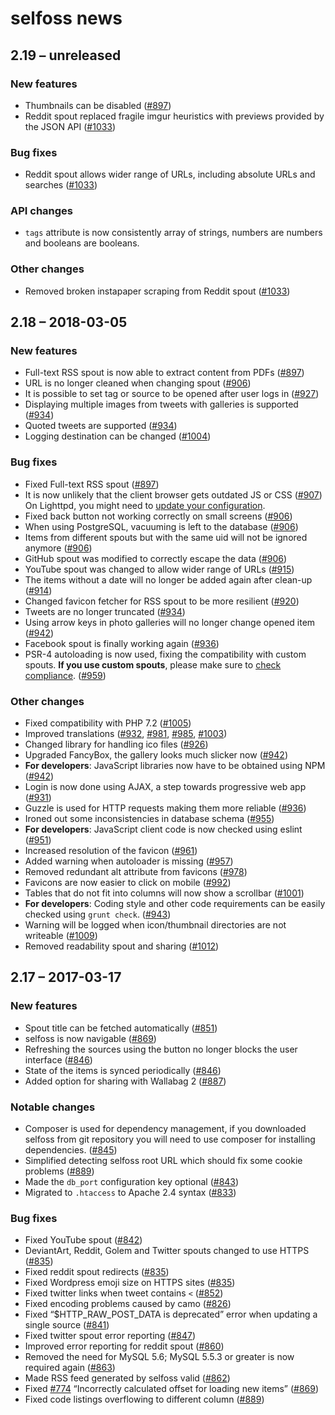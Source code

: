# selfoss news
## 2.19 – unreleased
### New features
- Thumbnails can be disabled ([#897](https://github.com/SSilence/selfoss/pull/897))
- Reddit spout replaced fragile imgur heuristics with previews provided by the JSON API ([#1033](https://github.com/SSilence/selfoss/pull/1033))

### Bug fixes
- Reddit spout allows wider range of URLs, including absolute URLs and searches ([#1033](https://github.com/SSilence/selfoss/pull/1033))

### API changes
- `tags` attribute is now consistently array of strings, numbers are numbers and booleans are booleans.

### Other changes
- Removed broken instapaper scraping from Reddit spout ([#1033](https://github.com/SSilence/selfoss/pull/1033))


## 2.18 – 2018-03-05
### New features
- Full-text RSS spout is now able to extract content from PDFs ([#897](https://github.com/SSilence/selfoss/pull/897))
- URL is no longer cleaned when changing spout ([#906](https://github.com/SSilence/selfoss/pull/906))
- It is possible to set tag or source to be opened after user logs in ([#927](https://github.com/SSilence/selfoss/pull/927))
- Displaying multiple images from tweets with galleries is supported ([#934](https://github.com/SSilence/selfoss/pull/934))
- Quoted tweets are supported ([#934](https://github.com/SSilence/selfoss/pull/934))
- Logging destination can be changed ([#1004](https://github.com/SSilence/selfoss/pull/1004))

### Bug fixes
- Fixed Full-text RSS spout ([#897](https://github.com/SSilence/selfoss/pull/897))
- It is now unlikely that the client browser gets outdated JS or CSS ([#907](https://github.com/SSilence/selfoss/pull/907)) On Lighttpd, you might need to [update your configuration](https://github.com/SSilence/selfoss/wiki/Lighttpd-configuration#upgrading-from-selfoss-217-or-lower).
- Fixed back button not working correctly on small screens ([#906](https://github.com/SSilence/selfoss/pull/906))
- When using PostgreSQL, vacuuming is left to the database ([#906](https://github.com/SSilence/selfoss/pull/906))
- Items from different spouts but with the same uid will not be ignored anymore ([#906](https://github.com/SSilence/selfoss/pull/906))
- GitHub spout was modified to correctly escape the data ([#906](https://github.com/SSilence/selfoss/pull/906))
- YouTube spout was changed to allow wider range of URLs ([#915](https://github.com/SSilence/selfoss/pull/915))
- The items without a date will no longer be added again after clean-up ([#914](https://github.com/SSilence/selfoss/pull/914))
- Changed favicon fetcher for RSS spout to be more resilient ([#920](https://github.com/SSilence/selfoss/pull/920))
- Tweets are no longer truncated ([#934](https://github.com/SSilence/selfoss/pull/934))
- Using arrow keys in photo galleries will no longer change opened item ([#942](https://github.com/SSilence/selfoss/pull/942))
- Facebook spout is finally working again ([#936](https://github.com/SSilence/selfoss/pull/936))
- PSR-4 autoloading is now used, fixing the compatibility with custom spouts. **If you use custom spouts**, please make sure to [check compliance](https://github.com/SSilence/selfoss/pull/959). ([#959](https://github.com/SSilence/selfoss/pull/959))

### Other changes
- Fixed compatibility with PHP 7.2 ([#1005](https://github.com/SSilence/selfoss/pull/1005))
- Improved translations ([#932](https://github.com/SSilence/selfoss/pull/932), [#981](https://github.com/SSilence/selfoss/pull/981), [#985](https://github.com/SSilence/selfoss/pull/985), [#1003](https://github.com/SSilence/selfoss/pull/1003))
- Changed library for handling ico files ([#926](https://github.com/SSilence/selfoss/pull/926))
- Upgraded FancyBox, the gallery looks much slicker now ([#942](https://github.com/SSilence/selfoss/pull/942))
- **For developers**: JavaScript libraries now have to be obtained using NPM ([#942](https://github.com/SSilence/selfoss/pull/942))
- Login is now done using AJAX, a step towards progressive web app ([#931](https://github.com/SSilence/selfoss/pull/931))
- Guzzle is used for HTTP requests making them more reliable ([#936](https://github.com/SSilence/selfoss/pull/936))
- Ironed out some inconsistencies in database schema ([#955](https://github.com/SSilence/selfoss/pull/955))
- **For developers**: JavaScript client code is now checked using eslint ([#951](https://github.com/SSilence/selfoss/pull/951))
- Increased resolution of the favicon ([#961](https://github.com/SSilence/selfoss/pull/961))
- Added warning when autoloader is missing ([#957](https://github.com/SSilence/selfoss/pull/957))
- Removed redundant alt attribute from favicons ([#978](https://github.com/SSilence/selfoss/pull/978))
- Favicons are now easier to click on mobile ([#992](https://github.com/SSilence/selfoss/pull/992))
- Tables that do not fit into columns will now show a scrollbar ([#1001](https://github.com/SSilence/selfoss/pull/1001))
- **For developers**: Coding style and other code requirements can be easily checked using `grunt check`. ([#943](https://github.com/SSilence/selfoss/pull/943))
- Warning will be logged when icon/thumbnail directories are not writeable ([#1009](https://github.com/SSilence/selfoss/pull/1009))
- Removed readability spout and sharing ([#1012](https://github.com/SSilence/selfoss/pull/1012))


## 2.17 – 2017-03-17
### New features
- Spout title can be fetched automatically ([#851](https://github.com/SSilence/selfoss/pull/851))
- selfoss is now navigable ([#869](https://github.com/SSilence/selfoss/pull/869))
- Refreshing the sources using the button no longer blocks the user interface ([#846](https://github.com/SSilence/selfoss/pull/846))
- State of the items is synced periodically ([#846](https://github.com/SSilence/selfoss/pull/846))
- Added option for sharing with Wallabag 2 ([#887](https://github.com/SSilence/selfoss/pull/887))

### Notable changes
- Composer is used for dependency management, if you downloaded selfoss from git repository you will need to use composer for installing dependencies. ([#845](https://github.com/SSilence/selfoss/pull/845))
- Simplified detecting selfoss root URL which should fix some cookie problems ([#889](https://github.com/SSilence/selfoss/pull/889))
- Made the `db_port` configuration key optional ([#843](https://github.com/SSilence/selfoss/pull/843))
- Migrated to `.htaccess` to Apache 2.4 syntax ([#833](https://github.com/SSilence/selfoss/pull/833))

### Bug fixes
- Fixed YouTube spout ([#842](https://github.com/SSilence/selfoss/pull/842))
- DeviantArt, Reddit, Golem and Twitter spouts changed to use HTTPS ([#835](https://github.com/SSilence/selfoss/pull/835))
- Fixed reddit spout redirects ([#835](https://github.com/SSilence/selfoss/pull/835))
- Fixed Wordpress emoji size on HTTPS sites ([#835](https://github.com/SSilence/selfoss/pull/835))
- Fixed twitter links when tweet contains `<` ([#852](https://github.com/SSilence/selfoss/pull/852))
- Fixed encoding problems caused by camo ([#826](https://github.com/SSilence/selfoss/pull/826))
- Fixed “$HTTP_RAW_POST_DATA is deprecated” error when updating a single source ([#841](https://github.com/SSilence/selfoss/pull/841))
- Fixed twitter spout error reporting ([#847](https://github.com/SSilence/selfoss/pull/847))
- Improved error reporting for reddit spout ([#860](https://github.com/SSilence/selfoss/pull/860))
- Removed the need for MySQL 5.6; MySQL 5.5.3 or greater is now required again ([#863](https://github.com/SSilence/selfoss/pull/863))
- Made RSS feed generated by selfoss valid ([#862](https://github.com/SSilence/selfoss/pull/862))
- Fixed [#774](https://github.com/SSilence/selfoss/pull/774) “Incorrectly calculated offset for loading new items” ([#869](https://github.com/SSilence/selfoss/pull/869))
- Fixed code listings overflowing to different column ([#889](https://github.com/SSilence/selfoss/pull/889))
